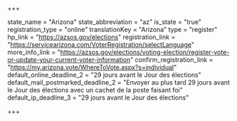 +++

state_name = "Arizona"
state_abbreviation = "az"
is_state = "true"
registration_type = "online"
translationKey = "Arizona"
type = "register"
hp_link = "https://azsos.gov/elections"
registration_link = "https://servicearizona.com/VoterRegistration/selectLanguage"
more_info_link = "https://azsos.gov/elections/voting-election/register-vote-or-update-your-current-voter-information"
confirm_registration_link = "https://my.arizona.vote/WhereToVote.aspx?s=individual"
default_online_deadline_2 = "29 jours avant le Jour des élections"
default_mail_postmarked_deadline_2 = "Envoyer au plus tard 29 jours avant le Jour des élections avec un cachet de la poste faisant foi"
default_ip_deadline_3 = "29 jours avant le Jour des élections"

+++